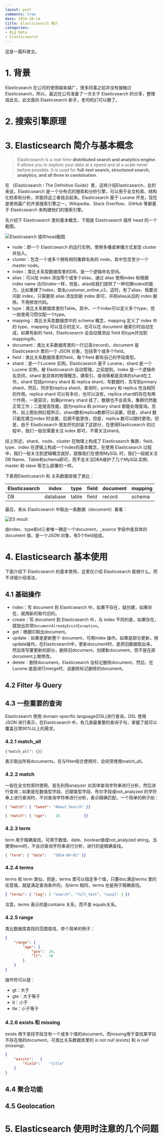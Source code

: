 ```yaml
---
layout: post
comments: true
date: 2016-10-14 
title: Elasticsearch 简介
categories:  
- Big Data
- Elasticsearch
---
```

这是一篇科普文。

# 1. 背景

Elasticsearch 在公司的使用越来越广，很多同事之前并没有接触过 Elasticsearch，所以，最近在公司准备了一次关于 Elasticsearch 的分享，整理成此文。此文面向 Elasticsearch 新手，老司机们可以撤了。

# 2. 搜索引擎原理



# 3. Elasticsearch 简介与基本概念

> Elasticsearch is a real-time **distributed search and analytics engine**. It allows you to explore your data at a speed and at a scale never before possible. It is used for **full-text search, structured search, analytics, and all three in combination**.

在 《Elasticsearch : The Definitive Guide》里，这样介绍Elasticsearch，总的来说，Elasticsearch 是一个分布式的搜索和分析引擎，可以用于全文检索、结构化检索和分析，并能将这三者结合起来。Elasticsearch 基于 Lucene 开发，现在是使用最广的开源搜索引擎之一，Wikipedia、Stack Overflow、GitHub 等都基于 Elasticsearch 来构建他们的搜索引擎。

先介绍下 Elasticsearch 里的基本概念，下图是 Elasticsearch 插件 head 的一个截图。

![Elasticsearch 插件head截图][1]

* node：即一个 Elasticsearch 的运行实例，使用多播或单播方式发现 cluster 并加入。
* cluster：包含一个或多个拥有相同集群名称的 node，其中包含至少一个master node。
* index：类比关系型数据库里的DB，是一个逻辑命名空间。
* alias：可以给 index 添加零个或多个alias，通过 alias 使用index 和根据index name 访问index一样，但是，alias给我们提供了一种切换index的能力，比如重建了index，取名customer_online_v2，这时，有了alias，我要访问新 index，只需要把 alias 添加到新 index 即可，并把alias从旧的 index 删除。不用修改代码。
* type：类比关系数据库里的Table。其中，一个index可以定义多个type，但一般使用习惯仅配一个type。
* mapping：类比关系型数据库中的 schema 概念，mapping 定义了 index 中的 type。mapping 可以显示的定义，也可以在 document 被索引时自动生成，如果有新的 field，Elasticsearch 会自动推测出 field 的type并加到mapping中。
* document：类比关系数据库里的一行记录(record)，document 是 Elasticsearch 里的一个 JSON 对象，包括零个或多个field。
* field：类比关系数据库里的field，每个field 都有自己的字段类型。
* shard：是一个Lucene 实例。Elasticsearch 基于 Lucene，shard 是一个 Lucene 实例，被 Elasticsearch 自动管理。之前提到，index 是一个逻辑命名空间，shard 是具体的物理概念，建索引、查询等都是具体的shard在工作。shard 包括primary shard 和 replica shard，写数据时，先写到primary shard，然后，同步到replica shard，查询时，primary 和 replica 充当相同的作用。replica shard 可以有多份，也可以没有，replica shard的存在有两个作用，一是容灾，如果primary shard 挂了，数据也不会丢失，集群仍然能正常工作；二是提高性能，因为replica 和 primary shard 都能处理查询。另外，如上图右侧红框所示，shard数和replica数都可以设置，但是，shard 数只能在建立index 时设置，后期不能更改，但是，replica 数可以随时更改。但是，由于 Elasticsearch 很友好的封装了这部分，在使用Elasticsearch 的过程中，我们一般仅需要关注 index 即可，不需关注shard。

综上所述，shard、node、cluster 在物理上构成了 Elasticsearch 集群，field、type、index 在逻辑上构成一个index的基本概念，在使用 Elasticsearch 过程中，我们一般关注到逻辑概念就好，就像我们在使用MySQL 时，我们一般就关注DB Name、Table和schema即可，而不会关注DBA维护了几个MySQL实例、master 和 slave 等怎么部署的一样。

下表用Elasticsearch 和 关系数据库做了类比：

| Elasticsearch | index    | type  | field | document | mapping |
| ------------- | -------- | ----- | ----- | -------- | ------- |
| DB            | database | table | field | record   | schema  |

最后，来从 Elasticsearch 中取出一条数据（document）看看：

![ES result][2]

由index、type和id三者唯一确定一个document，_source 字段中是具体的document 值，是一个JSON 对象，有5个field组成。

# 4. Elasticsearch 基本使用

下面介绍下 Elasticsearch 的基本使用，这里仅介绍 Elasticsearch 能做什么，而不详细介绍语法。

## 4.1 基础操作

* index：写 document 到 Elasticsearch 中，如果不存在，就创建，如果存在，就用新的取代旧的。
* create：写 document 到 Elasticsearch 中，与 index 不同的是，如果存在，就抛出异常```DocumentAlreadyExistException```。
* get：根据ID取出document。
* update：如果是更新整个 document，可用index 操作。如果是部分更新，用update操作。在Elasticsearch中，更新document时，是把旧数据取出来，然后改写要更新的部分，删除旧document，创建新document，而不是在原document上做修改。
* delete：删除document。Elasticsearch 会标记删除document，然后，在Lucene 底层进行merge时，会删除标记删除的document。

## 4.2 Filter 与 Query



## 4.3 一些重要的查询

Elasticsearch 使用 domain-specific language(DSL)进行查询，DSL 使用 JSON 进行表示，在Elasticsearch 中，有几类最重要的查询子句，掌握了就可以覆盖日常90%以上的需求。

### 4.2.1 match_all

```{"match_all": {}}```

表示取出所有documents，在与filter结合使用时，会经常使用match_all。

### 4.2.2 match

一般在全文检索时使用，首先利用analyzer 对具体查询字符串进行分析，然后进行查询；如果是在数值型字段、日期类型字段、布尔字段或not_analyzed 的字符串上进行查询时，不对查询字符串进行分析，表示精确匹配，一个简单的例子如：

```json
{ "match": { "tweet": "About Search" }}
```

```json
{ "match": { "age":    26           }}
```

### 4.2.3 term

term 用于精确查找，可用于数值、date、boolean值或not_analyzed string，当使用term时，不会对查询字符串进行分析，进行的是精确查找。

```json
{ "term": { "date":   "2014-09-01" }}
```

### 4.2.4 terms

terms 和 term 类似，但是，terms 里可以指定多个值，只要doc满足terms 里的任意值，就是满足查询条件的。与term 相同，terms 也是用于精确查找。

```json
{ "terms": { "tag": [ "search", "full_text", "nosql" ] }}
```

注意，terms 表示的是contains 关系，而不是 equals关系。

### 4.2.5 range

类比数据库查找的范围查找，举个简单的例子：

```json
{
    "range": {
        "age": {
            "gte":  20,
            "lt":   30
        }
    }
}
```

操作符可以是：

* gt：大于
* gte：大于等于
* lt：小于
* lte：小于等于

### 4.2.6 exists 和 missing

exists 用于查找字段含有一个或多个值的document，而missing用于查找某字段不存在值的document，可类比关系数据库里的 *is not null* (exists) 和 *is null* (missing).

```json
{
    "exists":   {
        "field":    "title"
    }
}
```



## 4.4 聚合功能



## 4.5 Geolocation 



# 5. Elasticsearch 使用时注意的几个问题



[1]: http://7sbmb0.com1.z0.glb.clouddn.com/es-head.jpeg	"head"
[2]: http://7sbmb0.com1.z0.glb.clouddn.com/es-result.png	"es result"